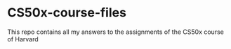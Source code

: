 # CS50x-course-files
This repo contains all my answers to the assignments of the CS50x course of Harvard
